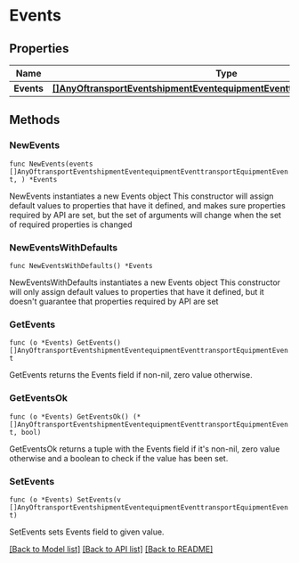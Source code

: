 # Events

## Properties

Name | Type | Description | Notes
------------ | ------------- | ------------- | -------------
**Events** | [**[]AnyOftransportEventshipmentEventequipmentEventtransportEquipmentEvent**](AnyOftransportEventshipmentEventequipmentEventtransportEquipmentEvent.md) |  | 

## Methods

### NewEvents

`func NewEvents(events []AnyOftransportEventshipmentEventequipmentEventtransportEquipmentEvent, ) *Events`

NewEvents instantiates a new Events object
This constructor will assign default values to properties that have it defined,
and makes sure properties required by API are set, but the set of arguments
will change when the set of required properties is changed

### NewEventsWithDefaults

`func NewEventsWithDefaults() *Events`

NewEventsWithDefaults instantiates a new Events object
This constructor will only assign default values to properties that have it defined,
but it doesn't guarantee that properties required by API are set

### GetEvents

`func (o *Events) GetEvents() []AnyOftransportEventshipmentEventequipmentEventtransportEquipmentEvent`

GetEvents returns the Events field if non-nil, zero value otherwise.

### GetEventsOk

`func (o *Events) GetEventsOk() (*[]AnyOftransportEventshipmentEventequipmentEventtransportEquipmentEvent, bool)`

GetEventsOk returns a tuple with the Events field if it's non-nil, zero value otherwise
and a boolean to check if the value has been set.

### SetEvents

`func (o *Events) SetEvents(v []AnyOftransportEventshipmentEventequipmentEventtransportEquipmentEvent)`

SetEvents sets Events field to given value.



[[Back to Model list]](../README.md#documentation-for-models) [[Back to API list]](../README.md#documentation-for-api-endpoints) [[Back to README]](../README.md)



